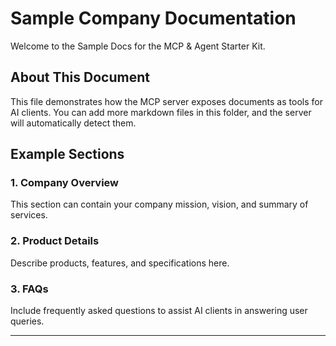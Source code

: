 # Sample Company Documentation

Welcome to the Sample Docs for the MCP & Agent Starter Kit.

## About This Document
This file demonstrates how the MCP server exposes documents as tools for AI clients.
You can add more markdown files in this folder, and the server will automatically detect them.

## Example Sections
### 1. Company Overview
This section can contain your company mission, vision, and summary of services.

### 2. Product Details
Describe products, features, and specifications here.

### 3. FAQs
Include frequently asked questions to assist AI clients in answering user queries.

---
